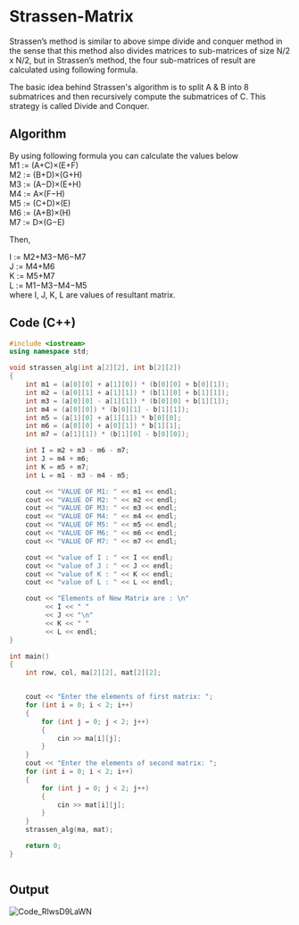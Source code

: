# Strassen-Matrix
Strassen’s method is similar to above simpe divide and conquer method in the sense that this method also divides matrices to sub-matrices of size N/2 x N/2, but in Strassen’s method, the four sub-matrices of result are calculated using following formula.

The basic idea behind Strassen's algorithm is to split A & B into 8 submatrices and then recursively compute the submatrices of C. This strategy is called Divide and Conquer.

## Algorithm
By using following formula you can calculate the values below \
M1 := (A+C)×(E+F) \
M2 := (B+D)×(G+H)\
M3 := (A−D)×(E+H)\
M4 := A×(F−H)\
M5 := (C+D)×(E)\
M6 := (A+B)×(H)\
M7 := D×(G−E)

Then,

I := M2+M3−M6−M7\
J := M4+M6\
K := M5+M7\
L := M1−M3−M4−M5\
where I, J, K, L are values of resultant matrix.

## Code (C++)
```C++
#include <iostream>
using namespace std;

void strassen_alg(int a[2][2], int b[2][2])
{
    int m1 = (a[0][0] + a[1][0]) * (b[0][0] + b[0][1]);
    int m2 = (a[0][1] + a[1][1]) * (b[1][0] + b[1][1]);
    int m3 = (a[0][0] - a[1][1]) * (b[0][0] + b[1][1]);
    int m4 = (a[0][0]) * (b[0][1] - b[1][1]);
    int m5 = (a[1][0] + a[1][1]) * b[0][0];
    int m6 = (a[0][0] + a[0][1]) * b[1][1];
    int m7 = (a[1][1]) * (b[1][0] - b[0][0]);

    int I = m2 + m3 - m6 - m7;
    int J = m4 + m6;
    int K = m5 + m7;
    int L = m1 - m3 - m4 - m5;

    cout << "VALUE OF M1: " << m1 << endl;
    cout << "VALUE OF M2: " << m2 << endl;
    cout << "VALUE OF M3: " << m3 << endl;
    cout << "VALUE OF M4: " << m4 << endl;
    cout << "VALUE OF M5: " << m5 << endl;
    cout << "VALUE OF M6: " << m6 << endl;
    cout << "VALUE OF M7: " << m7 << endl;

    cout << "value of I : " << I << endl;
    cout << "value of J : " << J << endl;
    cout << "value of K : " << K << endl;
    cout << "value of L : " << L << endl;

    cout << "Elements of New Matrix are : \n"
         << I << " "
         << J << "\n"
         << K << " "
         << L << endl;
}

int main()
{
    int row, col, ma[2][2], mat[2][2];


    cout << "Enter the elements of first matrix: ";
    for (int i = 0; i < 2; i++)
    {
        for (int j = 0; j < 2; j++)
        {
            cin >> ma[i][j];
        }
    }
    cout << "Enter the elements of second matrix: ";
    for (int i = 0; i < 2; i++)
    {
        for (int j = 0; j < 2; j++)
        {
            cin >> mat[i][j];
        }
    }
    strassen_alg(ma, mat);

    return 0;
}



```
## Output
![Code_RlwsD9LaWN](https://user-images.githubusercontent.com/78084828/127889150-27ebf142-2add-4845-a324-b7883088081b.png)

